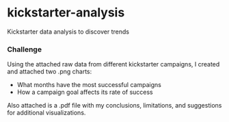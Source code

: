 # kickstarter-analysis
Kickstarter data analysis to discover trends
### Challenge
Using the attached raw data from different kickstarter campaigns, I created and attached two .png charts:
* What months have the most successful campaigns 
* How a campaign goal affects its rate of success

Also attached is a .pdf file with my conclusions, limitations, and suggestions for additional visualizations.
